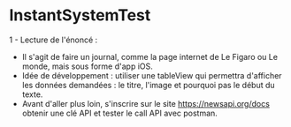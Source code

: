 # InstantSystemTest

1 - Lecture de l'énoncé :
- Il s'agit de faire un journal, comme la page internet de Le Figaro ou Le monde, mais sous forme d'app iOS.
- Idée de développement : utiliser une tableView qui permettra d'afficher les données demandées : le titre, l'image et pourquoi pas le début du texte.
- Avant d'aller plus loin, s'inscrire sur le site https://newsapi.org/docs obtenir une clé API et tester le call API avec postman.
